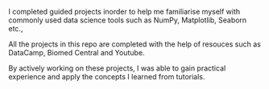 I completed guided projects inorder to help me familiarise myself with commonly used data science tools such as NumPy, Matplotlib, Seaborn etc.,

All the projects in this repo are completed with the help of resouces such as DataCamp, Biomed Central and Youtube.

By actively working on these projects, I was able to gain practical experience and apply the concepts I learned from tutorials. 
